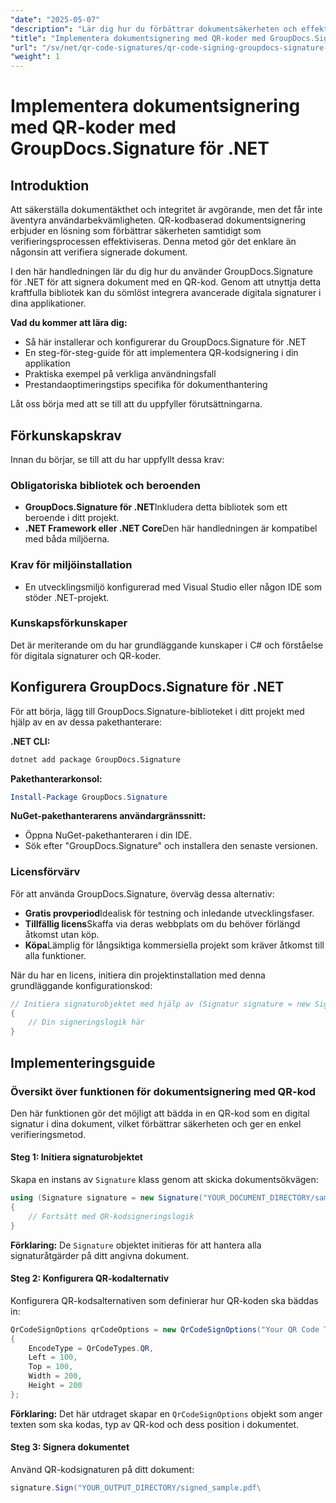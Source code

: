 ```yaml
---
"date": "2025-05-07"
"description": "Lär dig hur du förbättrar dokumentsäkerheten och effektiviserar verifiering med QR-kodsignering med GroupDocs.Signature för .NET. Följ den här steg-för-steg-guiden."
"title": "Implementera dokumentsignering med QR-koder med GroupDocs.Signature för .NET"
"url": "/sv/net/qr-code-signatures/qr-code-signing-groupdocs-signature-dotnet/"
"weight": 1
---
```


# Implementera dokumentsignering med QR-koder med GroupDocs.Signature för .NET

## Introduktion

Att säkerställa dokumentäkthet och integritet är avgörande, men det får inte äventyra användarbekvämligheten. QR-kodbaserad dokumentsignering erbjuder en lösning som förbättrar säkerheten samtidigt som verifieringsprocessen effektiviseras. Denna metod gör det enklare än någonsin att verifiera signerade dokument.

I den här handledningen lär du dig hur du använder GroupDocs.Signature för .NET för att signera dokument med en QR-kod. Genom att utnyttja detta kraftfulla bibliotek kan du sömlöst integrera avancerade digitala signaturer i dina applikationer.

**Vad du kommer att lära dig:**
- Så här installerar och konfigurerar du GroupDocs.Signature för .NET
- En steg-för-steg-guide för att implementera QR-kodsignering i din applikation
- Praktiska exempel på verkliga användningsfall
- Prestandaoptimeringstips specifika för dokumenthantering

Låt oss börja med att se till att du uppfyller förutsättningarna.

## Förkunskapskrav

Innan du börjar, se till att du har uppfyllt dessa krav:

### Obligatoriska bibliotek och beroenden

- **GroupDocs.Signature för .NET**Inkludera detta bibliotek som ett beroende i ditt projekt.
- **.NET Framework eller .NET Core**Den här handledningen är kompatibel med båda miljöerna.

### Krav för miljöinstallation

- En utvecklingsmiljö konfigurerad med Visual Studio eller någon IDE som stöder .NET-projekt.

### Kunskapsförkunskaper

Det är meriterande om du har grundläggande kunskaper i C# och förståelse för digitala signaturer och QR-koder.

## Konfigurera GroupDocs.Signature för .NET

För att börja, lägg till GroupDocs.Signature-biblioteket i ditt projekt med hjälp av en av dessa pakethanterare:

**.NET CLI:**
```bash
dotnet add package GroupDocs.Signature
```

**Pakethanterarkonsol:**
```powershell
Install-Package GroupDocs.Signature
```

**NuGet-pakethanterarens användargränssnitt:**
- Öppna NuGet-pakethanteraren i din IDE.
- Sök efter "GroupDocs.Signature" och installera den senaste versionen.

### Licensförvärv

För att använda GroupDocs.Signature, överväg dessa alternativ:

- **Gratis provperiod**Idealisk för testning och inledande utvecklingsfaser.
- **Tillfällig licens**Skaffa via deras webbplats om du behöver förlängd åtkomst utan köp.
- **Köpa**Lämplig för långsiktiga kommersiella projekt som kräver åtkomst till alla funktioner.

När du har en licens, initiera din projektinstallation med denna grundläggande konfigurationskod:

```csharp
// Initiera signaturobjektet med hjälp av (Signatur signature = new Signature("exempel.pdf"))
{
    // Din signeringslogik här
}
```

## Implementeringsguide

### Översikt över funktionen för dokumentsignering med QR-kod

Den här funktionen gör det möjligt att bädda in en QR-kod som en digital signatur i dina dokument, vilket förbättrar säkerheten och ger en enkel verifieringsmetod.

#### Steg 1: Initiera signaturobjektet

Skapa en instans av `Signature` klass genom att skicka dokumentsökvägen:

```csharp
using (Signature signature = new Signature("YOUR_DOCUMENT_DIRECTORY/sample.pdf"))
{
    // Fortsätt med QR-kodsigneringslogik
}
```
**Förklaring:** De `Signature` objektet initieras för att hantera alla signaturåtgärder på ditt angivna dokument.

#### Steg 2: Konfigurera QR-kodalternativ

Konfigurera QR-kodsalternativen som definierar hur QR-koden ska bäddas in:

```csharp
QrCodeSignOptions qrCodeOptions = new QrCodeSignOptions("Your QR Code Text")
{
    EncodeType = QrCodeTypes.QR,
    Left = 100,
    Top = 100,
    Width = 200,
    Height = 200
};
```
**Förklaring:** Det här utdraget skapar en `QrCodeSignOptions` objekt som anger texten som ska kodas, typ av QR-kod och dess position i dokumentet.

#### Steg 3: Signera dokumentet

Använd QR-kodsignaturen på ditt dokument:

```csharp
signature.Sign("YOUR_OUTPUT_DIRECTORY/signed_sample.pdf\